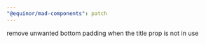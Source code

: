 ```yaml
---
"@equinor/mad-components": patch
---
```


remove unwanted bottom padding when the title prop is not in use
